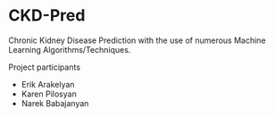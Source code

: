 # CKD-Pred

Chronic Kidney Disease Prediction with the use of numerous Machine Learning Algorithms/Techniques.

Project participants

* Erik Arakelyan
* Karen Pilosyan
* Narek Babajanyan
